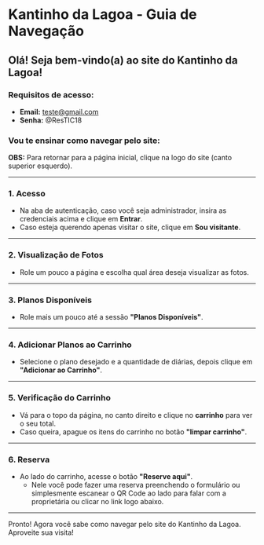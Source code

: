 # Kantinho da Lagoa - Guia de Navegação

## Olá! Seja bem-vindo(a) ao site do Kantinho da Lagoa!

### Requisitos de acesso:

- **Email:** teste@gmail.com
- **Senha:** @ResTIC18

### Vou te ensinar como navegar pelo site:

**OBS:** Para retornar para a página inicial, clique na logo do site (canto superior esquerdo).

---

### 1. Acesso

- Na aba de autenticação, caso você seja administrador, insira as credenciais acima e clique em **Entrar**. 
- Caso esteja querendo apenas visitar o site, clique em **Sou visitante**.

---

### 2. Visualização de Fotos

- Role um pouco a página e escolha qual área deseja visualizar as fotos.

---

### 3. Planos Disponíveis

- Role mais um pouco até a sessão **"Planos Disponíveis"**.

---

### 4. Adicionar Planos ao Carrinho

- Selecione o plano desejado e a quantidade de diárias, depois clique em **"Adicionar ao Carrinho"**.

---

### 5. Verificação do Carrinho

- Vá para o topo da página, no canto direito e clique no **carrinho** para ver o seu total. 
- Caso queira, apague os itens do carrinho no botão **"limpar carrinho"**.

---

### 6. Reserva

- Ao lado do carrinho, acesse o botão **"Reserve aqui"**. 
  - Nele você pode fazer uma reserva preenchendo o formulário ou simplesmente escanear o QR Code ao lado para falar com a proprietária ou clicar no link logo abaixo.

---

Pronto! Agora você sabe como navegar pelo site do Kantinho da Lagoa. Aproveite sua visita!